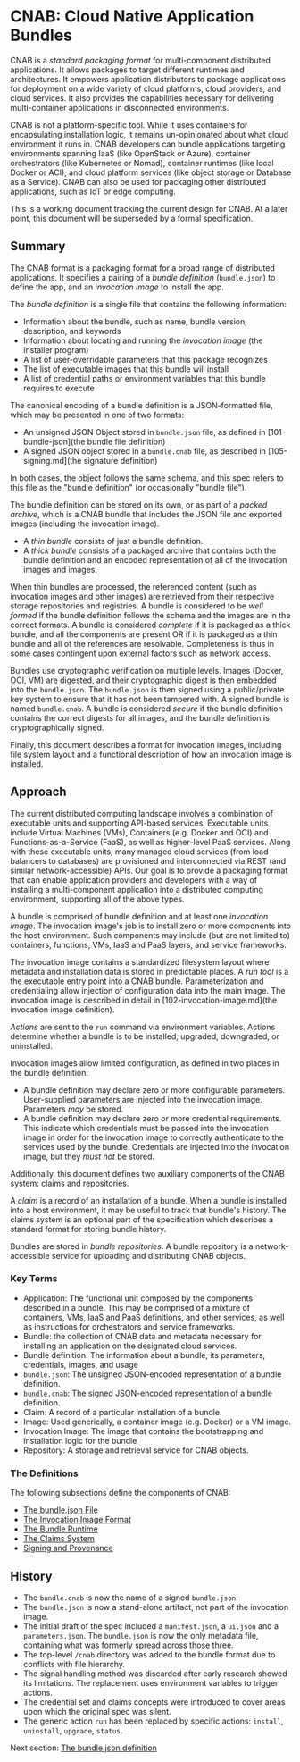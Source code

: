 # CNAB: Cloud Native Application Bundles

CNAB is a _standard packaging format_ for multi-component distributed applications. It allows packages to target different runtimes and architectures. It empowers application distributors to package applications for deployment on a wide variety of cloud platforms, cloud providers, and cloud services. It also provides the capabilities necessary for delivering multi-container applications in disconnected environments.

CNAB is not a platform-specific tool. While it uses containers for encapsulating installation logic, it remains un-opinionated about what cloud environment it runs in. CNAB developers can bundle applications targeting environments spanning IaaS (like OpenStack or Azure), container orchestrators (like Kubernetes or Nomad), container runtimes (like local Docker or ACI), and cloud platform services (like object storage or Database as a Service). CNAB can also be used for packaging other distributed applications, such as IoT or edge computing.

This is a working document tracking the current design for CNAB. At a later point, this document will be superseded by a formal specification.

## Summary

The CNAB format is a packaging format for a broad range of distributed applications. It specifies a pairing of a _bundle definition_ (`bundle.json`) to define the app, and an _invocation image_ to install the app.

The _bundle definition_ is a single file that contains the following information:

- Information about the bundle, such as name, bundle version, description, and keywords
- Information about locating and running the _invocation image_ (the installer program)
- A list of user-overridable parameters that this package recognizes
- The list of executable images that this bundle will install
- A list of credential paths or environment variables that this bundle requires to execute

The canonical encoding of a bundle definition is a JSON-formatted file, which may be presented in one of two formats:

- An unsigned JSON Object stored in `bundle.json` file, as defined in [101-bundle-json](the bundle file definition)
- A signed JSON object stored in a `bundle.cnab` file, as described in [105-signing.md](the signature definition)

In both cases, the object follows the same schema, and this spec refers to this file as the "bundle definition" (or occasionally "bundle file").

The bundle definition can be stored on its own, or as part of a _packed archive_, which is a CNAB bundle that includes the JSON file and exported images (including the invocation image).

- A _thin bundle_ consists of just a bundle definition.
- A _thick bundle_ consists of a packaged archive that contains both the bundle definition and an encoded representation of all of the invocation images and images.

When thin bundles are processed, the referenced content (such as invocation images and other images) are retrieved from their respective storage repositories and registries. A bundle is considered to be _well formed_ if the bundle definition follows the schema and the images are in the correct formats. A bundle is considered _complete_ if it is packaged as a thick bundle, and all the components are present OR if it is packaged as a thin bundle and all of the references are resolvable. Completeness is thus in some cases contingent upon external factors such as network access.

Bundles use cryptographic verification on multiple levels. Images (Docker, OCI, VM) are digested, and their cryptographic digest is then embedded into the `bundle.json`. The `bundle.json` is then signed using a public/private key system to ensure that it has not been tampered with. A signed bundle is named `bundle.cnab`. A bundle is considered _secure_ if the bundle definition contains the correct digests for all images, and the bundle definition is cryptographically signed.

Finally, this document describes a format for invocation images, including file system layout and a functional description of how an invocation image is installed.

## Approach

The current distributed computing landscape involves a combination of executable units and supporting API-based services. Executable units include Virtual Machines (VMs), Containers (e.g. Docker and OCI) and Functions-as-a-Service (FaaS), as well as higher-level PaaS services. Along with these executable units, many managed cloud services (from load balancers to databases) are provisioned and interconnected via REST (and similar network-accessible) APIs. Our goal is to provide a packaging format that can enable application providers and developers with a way of installing a multi-component application into a distributed computing environment, supporting all of the above types.

A bundle is comprised of bundle definition and at least one _invocation image_. The invocation image's job is to install zero or more components into the host environment. Such components may include (but are not limited to) containers, functions, VMs, IaaS and PaaS layers, and service frameworks.

The invocation image contains a standardized filesystem layout where metadata and installation data is stored in predictable places. A _run tool_ is a the executable entry point into a CNAB bundle. Parameterization and credentialing allow injection of configuration data into the main image. The invocation image is described in detail in [102-invocation-image.md](the invocation image definition).

_Actions_ are sent to the `run` command via environment variables. Actions determine whether a bundle is to be installed, upgraded, downgraded, or uninstalled.

Invocation images allow limited configuration, as defined in two places in the bundle definition:

- A bundle definition may declare zero or more configurable parameters. User-supplied parameters are injected into the invocation image. Parameters _may_ be stored.
- A bundle definition may declare zero or more credential requirements. This indicate which credentials must be passed into the invocation image in order for the invocation image to correctly authenticate to the services used by the bundle. Credentials are injected into the invocation image, but they _must not_ be stored.

Additionally, this document defines two auxiliary components of the CNAB system: claims and repositories.

A _claim_ is a record of an installation of a bundle. When a bundle is installed into a host environment, it may be useful to track that bundle's history. The claims system is an optional part of the specification which describes a standard format for storing bundle history.

Bundles are stored in _bundle repositories_. A bundle repository is a network-accessible service for uploading and distributing CNAB objects.

### Key Terms

- Application: The functional unit composed by the components described in a bundle. This may be comprised of a mixture of containers, VMs, IaaS and PaaS definitions, and other services, as well as instructions for orchestrators and service frameworks.
- Bundle: the collection of CNAB data and metadata necessary for installing an application on the designated cloud services.
- Bundle definition: The information about a bundle, its parameters, credentials, images, and usage
- `bundle.json`: The unsigned JSON-encoded representation of a bundle definition.
- `bundle.cnab`: The signed JSON-encoded representation of a bundle definition.
- Claim: A record of a particular installation of a bundle.
- Image: Used generically, a container image (e.g. Docker) or a VM image.
- Invocation Image: The  image that contains the bootstrapping and installation logic for the bundle
- Repository: A storage and retrieval service for CNAB objects.

### The Definitions

The following subsections define the components of CNAB:

- [The bundle.json File](101-bundle-json.md)
- [The Invocation Image Format](102-invocation-image.md)
- [The Bundle Runtime](103-bundle-runtime.md)
- [The Claims System](104-claims.md)
- [Signing and Provenance](105-signing.md)

## History

- The `bundle.cnab` is now the name of a signed `bundle.json`.
- The `bundle.json` is now a stand-alone artifact, not part of the invocation image.
- The initial draft of the spec included a `manifest.json`, a `ui.json` and a `parameters.json`. The `bundle.json` is now the only metadata file, containing what was formerly spread across those three.
- The top-level `/cnab` directory was added to the bundle format due to conflicts with file hierarchy.
- The signal handling method was discarded after early research showed its limitations. The replacement uses environment variables to trigger actions.
- The credential set and claims concepts were introduced to cover areas upon which the original spec was silent.
- The generic action `run` has been replaced by specific actions: `install`, `uninstall`, `upgrade`, `status`.

Next section: [The bundle.json definition](101-bundle-json.md)
